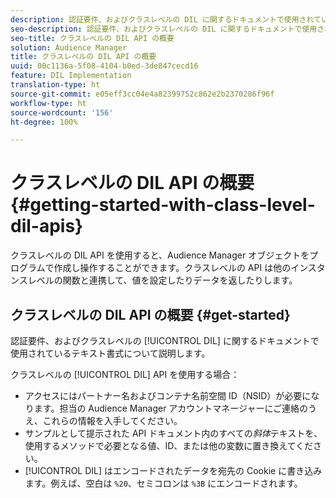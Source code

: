 ```yaml
---
description: 認証要件、およびクラスレベルの DIL に関するドキュメントで使用されているテキスト書式について説明します。
seo-description: 認証要件、およびクラスレベルの DIL に関するドキュメントで使用されているテキスト書式について説明します。
seo-title: クラスレベルの DIL API の概要
solution: Audience Manager
title: クラスレベルの DIL API の概要
uuid: 00c1136a-5f08-4104-b0ed-3de847cecd16
feature: DIL Implementation
translation-type: ht
source-git-commit: e05eff3cc04e4a82399752c862e2b2370286f96f
workflow-type: ht
source-wordcount: '156'
ht-degree: 100%

---
```



# クラスレベルの DIL API の概要 {#getting-started-with-class-level-dil-apis}

クラスレベルの DIL API を使用すると、Audience Manager オブジェクトをプログラムで作成し操作することができます。クラスレベルの API は他のインスタンスレベルの関数と連携して、値を設定したりデータを返したりします。

## クラスレベルの DIL API の概要 {#get-started}

認証要件、およびクラスレベルの [!UICONTROL DIL] に関するドキュメントで使用されているテキスト書式について説明します。

<!-- 

c_class_start.xml

 -->

クラスレベルの [!UICONTROL DIL] API を使用する場合：

* アクセスにはパートナー名およびコンテナ名前空間 ID（NSID）が必要になります。担当の Audience Manager アカウントマネージャーにご連絡のうえ、これらの情報を入手してください。
* サンプルとして提示された API ドキュメント内のすべての&#x200B;*斜体*&#x200B;テキストを、使用するメソッドで必要となる値、ID、または他の変数に置き換えてください。
* [!UICONTROL DIL] はエンコードされたデータを宛先の Cookie に書き込みます。例えば、空白は `%20`、セミコロンは `%3B` にエンコードされます。

